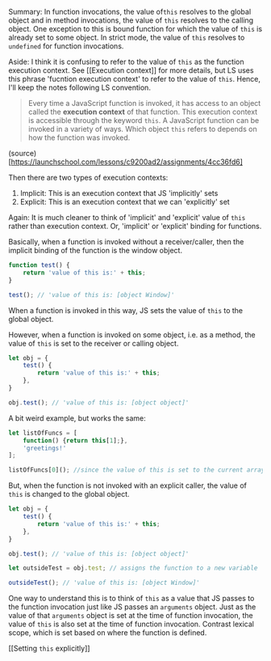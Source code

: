 Summary: In function invocations, the value of`this` resolves to the global object and in method invocations, the value of `this` resolves to the calling object. One exception to this is bound function for which the value of `this` is already set to some object. In strict mode, the value of `this` resolves to `undefined` for function invocations. 

Aside: I think it is confusing to refer to the value of `this` as the function execution context. See [[Execution context]] for more details, but LS uses this phrase 'fucntion execution context' to refer to the value of `this`. Hence, I'll keep the notes following LS convention.

> Every time a JavaScript function is invoked, it has access to an object called the **execution context** of that function. This execution context is accessible through the keyword `this`. A JavaScript function can be invoked in a variety of ways. Which object `this` refers to depends on how the function was invoked.

(source)[https://launchschool.com/lessons/c9200ad2/assignments/4cc36fd6]

Then there are two types of execution contexts:
1. Implicit: This is an execution context that JS 'implicitly' sets
2. Explicit: This is an execution context that we can 'explicitly' set

Again: It is much cleaner to think of 'implicit' and 'explicit' value of `this` rather than execution context. Or, 'implicit' or 'explicit' binding for functions. 

Basically, when a function is invoked without a receiver/caller, then the implicit binding of the function is the window object. 

```js
function test() {
	return 'value of this is:' + this;
}

test(); // 'value of this is: [object Window]'
```

When a function is invoked in this way, JS sets the value of `this` to the global object.

However, when a function is invoked on some object, i.e. as a method, the value of `this` is set to the receiver or calling object.

```js
let obj = {
	test() {
		return 'value of this is:' + this; 	
	},
}

obj.test(); // 'value of this is: [object object]'
```

A bit weird example, but works the same:

```js
let listOfFuncs = [
	function() {return this[1];},
	'greetings!'
];

listOfFuncs[0](); //since the value of this is set to the current array, this[1] returns the element at index 1.
```

But, when the function is not invoked with an explicit caller, the value of `this` is changed to the global object.

```js
let obj = {
	test() {
		return 'value of this is:' + this; 	
	},
}

obj.test(); // 'value of this is: [object object]'

let outsideTest = obj.test; // assigns the function to a new variable

outsideTest(); // 'value of this is: [object Window]'

```

One way to understand this is to think of `this` as a value that JS passes to the function invocation just like JS passes an `arguments` object. Just as the value of that `arguments` object is set at the time of function invocation, the value of `this` is also set at the time of function invocation. Contrast lexical scope, which is set based on where the function is defined. 

[[Setting `this` explicitly]]
